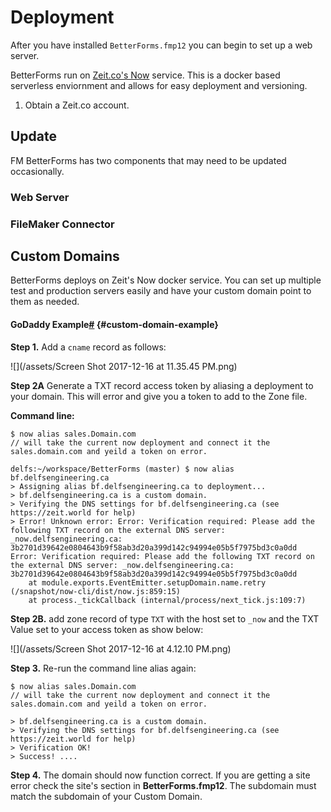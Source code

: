 # Deployment

After you have installed `BetterForms.fmp12` you can begin to set up a web server.

BetterForms run on [Zeit.co's Now](https://zeit.co/now) service. This is a docker based serverless enviornment and allows for easy deployment and versioning.

1. Obtain a Zeit.co account. 

## Update

FM BetterForms has two components that may need to be updated occasionally.

### Web Server

### FileMaker Connector

## Custom Domains

BetterForms deploys on Zeit's Now docker service. You can set up multiple test and production servers easily and have your custom domain point to them as needed.


#### GoDaddy Example[\#](#) {#custom-domain-example}

**Step 1.** Add a `cname` record as follows:

![](/assets/Screen Shot 2017-12-16 at 11.35.45 PM.png)

**Step 2A** Generate a TXT record access token by aliasing a deployment to your domain. This will error and give you a token to add to the Zone file.

**Command line:**

```
$ now alias sales.Domain.com
// will take the current now deployment and connect it the sales.domain.com and yeild a token on error.

delfs:~/workspace/BetterForms (master) $ now alias bf.delfsengineering.ca
> Assigning alias bf.delfsengineering.ca to deployment...
> bf.delfsengineering.ca is a custom domain.
> Verifying the DNS settings for bf.delfsengineering.ca (see https://zeit.world for help)
> Error! Unknown error: Error: Verification required: Please add the following TXT record on the external DNS server: _now.delfsengineering.ca: 3b2701d39642e0804643b9f58ab3d20a399d142c94994e05b5f7975bd3c0a0dd
Error: Verification required: Please add the following TXT record on the external DNS server: _now.delfsengineering.ca: 3b2701d39642e0804643b9f58ab3d20a399d142c94994e05b5f7975bd3c0a0dd
    at module.exports.EventEmitter.setupDomain.name.retry (/snapshot/now-cli/dist/now.js:859:15)
    at process._tickCallback (internal/process/next_tick.js:109:7)
```

**Step 2B.** add zone record of type `TXT` with the host set to `_now` and the TXT Value set to your access token as show below:

![](/assets/Screen Shot 2017-12-16 at 4.12.10 PM.png)


**Step 3.** Re-run the command line alias again:

```
$ now alias sales.Domain.com
// will take the current now deployment and connect it the sales.domain.com and yeild a token on error.

> bf.delfsengineering.ca is a custom domain.
> Verifying the DNS settings for bf.delfsengineering.ca (see https://zeit.world for help)
> Verification OK!
> Success! ....
```

**Step 4.** The domain should now function correct. If you are getting a site error check the site's section in **BetterForms.fmp12**. The subdomain must match the subdomain of your Custom Domain.


